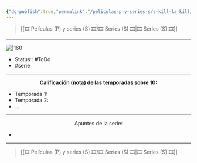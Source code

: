 ```yaml
---
{"dg-publish":true,"permalink":"/peliculas-p-y-series-s/s-kill-la-kill/"}
---
```



> [[🎞️ Películas (P) y series (S) 🎞️/🎞️ Series (S) 🎞️\|🎞️ Series (S) 🎞️]]

---

![|160](https://m.media-amazon.com/images/M/MV5BMzgyZjUyZTMtYzlkNC00NWEwLTg1YTQtNzI4MWJlOWM1YjU5XkEyXkFqcGdeQXVyNjgxNzAxNTc@._V1_SX300.jpg)

- Status:: #ToDo 
- #serie 

---

**<center>Calificación (nota) de las temporadas sobre 10:</center>**

- Temporada 1: 
- Temporada 2: 
- ...

---

<center>Apuntes de la serie:</center>

- 

---

> [[🎞️ Películas (P) y series (S) 🎞️/🎞️ Series (S) 🎞️\|🎞️ Series (S) 🎞️]]